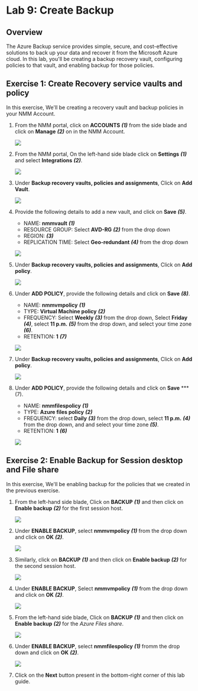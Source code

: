 # Lab 9: Create Backup

## Overview

The Azure Backup service provides simple, secure, and cost-effective solutions to back up your data and recover it from the Microsoft Azure cloud. In this lab, you'll be creating a backup recovery vault, configuring policies to that vault, and enabling backup for those policies.

## Exercise 1: Create Recovery service vaults and policy

In this exercise, We'll be creating a recovery vault and backup policies in your NMM Account.

1. From the NMM portal, click on **ACCOUNTS** ***(1)*** from the side blade and click on **Manage** ***(2)*** on in the NMM Account.

   ![](media/2s1.png)

1. From the NMM portal, On the left-hand side blade click on **Settings** ***(1)*** and select **Integrations** ***(2)***.
 
   ![](media/7s1.png)
   
1. Under **Backup recovery vaults, policies and assignments**, Click on **Add Vault**.

   ![](media/7s2.png)
   
1. Provide the following details to add a new vault, and click on **Save** ***(5)***.

   - NAME:  **nmmvault** ***(1)***
   - RESOURCE GROUP:  Select **AVD-RG** ***(2)*** from the drop down
   - REGION:  **<inject key="Resource group Location" enableCopy="false" />** ***(3)***
   - REPLICATION TIME: Select **Geo-redundant** ***(4)*** from the drop down
   
   ![](media/7s3.png)
   
1. Under **Backup recovery vaults, policies and assignments**, Click on **Add policy**.

   ![](media/7s4.png)
   
1. Under **ADD POLICY**, provide the following details and click on **Save** ***(8)***.

   - NAME:  **nmmvmpolicy** ***(1)***
   - TYPE:  **Virtual Machine policy** ***(2)***
   - FREQUENCY: Select **Weekly** ***(3)*** from the drop down, Select **Friday** ***(4)***, select **11 p.m.** ***(5)*** from the drop down, and select your time zone ***(6)***.
   - RETENTION:  **1** ***(7)***
   
   ![](media/7s5.png)
   
1. Under **Backup recovery vaults, policies and assignments**, Click on **Add policy**.

   ![](media/7s4.png)
   
1. Under **ADD POLICY**, provide the following details and click on **Save** ***(7).

   - NAME: **nmmfilespolicy** ***(1)***
   - TYPE: **Azure files policy** ***(2)***
   - FREQUENCY: select **Daily** ***(3)*** from the drop down, select **11 p.m.** ***(4)*** from the drop down, and and select your time zone ***(5)***.
   - RETENTION: **1** ***(6)***
   
   ![](media/7ss6.png)
   
## Exercise 2: Enable Backup for Session desktop and File share

In this exercise, We'll be enabling backup for the policies that we created in the previous exercise.
   
1. From the left-hand side blade, Click on **BACKUP** ***(1)*** and then click on **Enable backup** ***(2)*** for the first session host.

   ![](media/7s7.png)
   
1. Under **ENABLE BACKUP**, select **nmmvmpolicy** ***(1)*** from the drop down and click on **OK** ***(2)***.

   ![](media/7s8.png)
   
1. Similarly, click on **BACKUP** ***(1)*** and then click on **Enable backup** ***(2)*** for the second session host.

   ![](media/7s9.png)
   
1. Under **ENABLE BACKUP**, Select **nmmvmpolicy** ***(1)*** from the drop down and click on **OK** ***(2)***.

   ![](media/7s10.png)
   
1. From the left-hand side blade, Click on **BACKUP** ***(1)*** and then click on **Enable backup** ***(2)*** for the *Azure Files share*.

   ![](media/7s11.png)
   
1. Under **ENABLE BACKUP**, select **nmmfilespolicy** ***(1)*** fromm the drop down and click on **OK** ***(2)***. 

   ![](media/7s12.png)
   
1. Click on the **Next** button present in the bottom-right corner of this lab guide.




